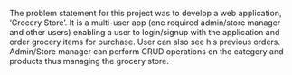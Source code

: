 The problem statement for this project was to develop a web application, ‘Grocery Store’. It is a multi-user
app (one required admin/store manager and other users) enabling a user to login/signup with the
application and order grocery items for purchase. User can also see his previous orders. Admin/Store
manager can perform CRUD operations on the category and products thus managing the grocery store.
